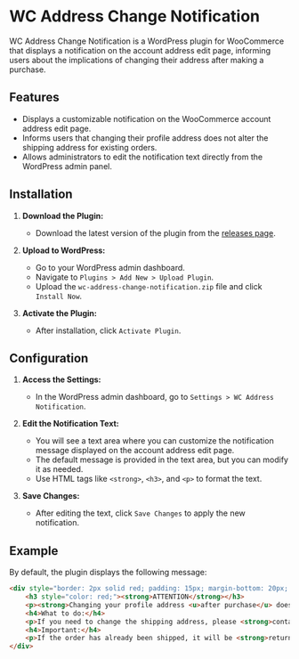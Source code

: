 # WC Address Change Notification

WC Address Change Notification is a WordPress plugin for WooCommerce that displays a notification on the account address edit page, informing users about the implications of changing their address after making a purchase.

## Features

- Displays a customizable notification on the WooCommerce account address edit page.
- Informs users that changing their profile address does not alter the shipping address for existing orders.
- Allows administrators to edit the notification text directly from the WordPress admin panel.

## Installation

1. **Download the Plugin:**
   - Download the latest version of the plugin from the [releases page](https://github.com/your-repo-link/releases).

2. **Upload to WordPress:**
   - Go to your WordPress admin dashboard.
   - Navigate to `Plugins > Add New > Upload Plugin`.
   - Upload the `wc-address-change-notification.zip` file and click `Install Now`.

3. **Activate the Plugin:**
   - After installation, click `Activate Plugin`.

## Configuration

1. **Access the Settings:**
   - In the WordPress admin dashboard, go to `Settings > WC Address Notification`.

2. **Edit the Notification Text:**
   - You will see a text area where you can customize the notification message displayed on the account address edit page.
   - The default message is provided in the text area, but you can modify it as needed.
   - Use HTML tags like `<strong>`, `<h3>`, and `<p>` to format the text.

3. **Save Changes:**
   - After editing the text, click `Save Changes` to apply the new notification.

## Example

By default, the plugin displays the following message:

```html
<div style="border: 2px solid red; padding: 15px; margin-bottom: 20px; text-align: center; background-color: #fff0f0;">
    <h3 style="color: red;"><strong>ATTENTION</strong></h3>
    <p><strong>Changing your profile address <u>after purchase</u> does not change the shipping address.</strong></p>
    <h4>What to do:</h4>
    <p>If you need to change the shipping address, please <strong>contact us</strong>, explaining that you made a purchase, entered the wrong address, and need to make a change.</p>
    <h4>Important:</h4>
    <p>If the order has already been shipped, it will be <strong>returned to the store</strong>, and a new shipping fee will be required to resend it.</p>
</div>
